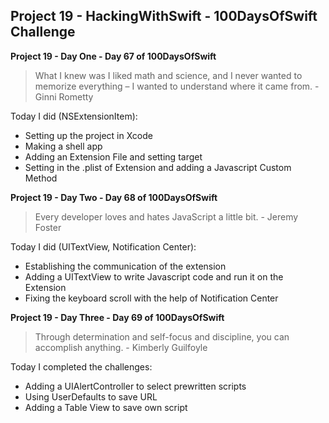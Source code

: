 ## Project 19 - HackingWithSwift - 100DaysOfSwift Challenge

**Project 19 - Day One - Day 67 of 100DaysOfSwift**

> What I knew was I liked math and science, and I never wanted to memorize everything – I wanted to understand where it came from. - Ginni Rometty

Today I did (NSExtensionItem):

- Setting up the project in Xcode
- Making a shell app
- Adding an Extension File and setting target
- Setting in the .plist of Extension and adding a Javascript Custom Method

**Project 19 - Day Two - Day 68 of 100DaysOfSwift**

> Every developer loves and hates JavaScript a little bit. - Jeremy Foster

Today I did (UITextView, Notification Center):

- Establishing the communication of the extension
- Adding a UITextView to write Javascript code and run it on the Extension
- Fixing the keyboard scroll with the help of Notification Center

**Project 19 - Day Three - Day 69 of 100DaysOfSwift**

>  Through determination and self-focus and discipline, you can accomplish anything. - Kimberly Guilfoyle 

Today I completed the challenges:

- Adding a UIAlertController to select prewritten scripts
- Using UserDefaults to save URL
- Adding a Table View to save own script

